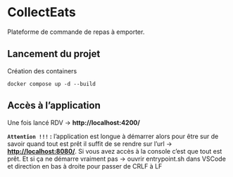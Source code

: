 # CollectEats

Plateforme de commande de repas à emporter.

## Lancement du projet

Création des containers

```docker
docker compose up -d --build
```

## Accès à l’application

Une fois lancé RDV → **http://localhost:4200/**

**`Attention !!!` :** l’application est longue à démarrer alors pour être sur de savoir quand tout est prêt il suffit de se rendre sur l’url → [**http://localhost:8080/**](http://localhost:8080/). Si vous avez accès à la console c’est que tout est prêt. Et si ça ne démarre vraiment pas -> ouvrir entrypoint.sh dans VSCode et direction en bas à droite pour passer de CRLF à LF
